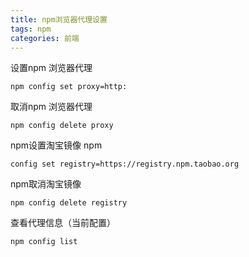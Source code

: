 ```yaml
---
title: npm浏览器代理设置
tags: npm
categories: 前端
---
```

设置npm 浏览器代理
```
npm config set proxy=http:
```
取消npm 浏览器代理
```
npm config delete proxy
```
npm设置淘宝镜像 npm 
```
config set registry=https://registry.npm.taobao.org
```
npm取消淘宝镜像
```
npm config delete registry
```
查看代理信息（当前配置） 
```
npm config list
```